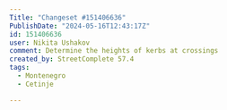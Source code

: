 ```yaml
---
Title: "Changeset #151406636"
PublishDate: "2024-05-16T12:43:17Z"
id: 151406636
user: Nikita Ushakov
comment: Determine the heights of kerbs at crossings
created_by: StreetComplete 57.4
tags:
  - Montenegro
  - Cetinje

---
```

